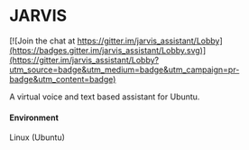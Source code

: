 # JARVIS

[![Join the chat at https://gitter.im/jarvis_assistant/Lobby](https://badges.gitter.im/jarvis_assistant/Lobby.svg)](https://gitter.im/jarvis_assistant/Lobby?utm_source=badge&utm_medium=badge&utm_campaign=pr-badge&utm_content=badge)

A virtual voice and text based assistant for Ubuntu.

#### Environment
Linux (Ubuntu)
